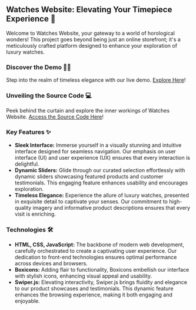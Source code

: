 ## Watches Website: Elevating Your Timepiece Experience 🌟

Welcome to Watches Website, your gateway to a world of horological wonders! This project goes beyond being just an online storefront; it's a meticulously crafted platform designed to enhance your exploration of luxury watches.

### Discover the Demo 🕵️‍♂️
Step into the realm of timeless elegance with our live demo. [Explore Here](https://huy-cell.github.io/web-watches/)!

### Unveiling the Source Code 💻
Peek behind the curtain and explore the inner workings of Watches Website. [Access the Source Code Here](https://github.com/huy-cell/web-watches/tree/master)!

### Key Features ✨
- **Sleek Interface:** Immerse yourself in a visually stunning and intuitive interface designed for seamless navigation. Our emphasis on user interface (UI) and user experience (UX) ensures that every interaction is delightful.
- **Dynamic Sliders:** Glide through our curated selection effortlessly with dynamic sliders showcasing featured products and customer testimonials. This engaging feature enhances usability and encourages exploration.
- **Timeless Elegance:** Experience the allure of luxury watches, presented in exquisite detail to captivate your senses. Our commitment to high-quality imagery and informative product descriptions ensures that every visit is enriching.

### Technologies 🛠️
- **HTML, CSS, JavaScript:** The backbone of modern web development, carefully orchestrated to create a captivating user experience. Our dedication to front-end technologies ensures optimal performance across devices and browsers.
- **Boxicons:** Adding flair to functionality, Boxicons embellish our interface with stylish icons, enhancing visual appeal and usability.
- **Swiper.js:** Elevating interactivity, Swiper.js brings fluidity and elegance to our product showcases and testimonials. This dynamic feature enhances the browsing experience, making it both engaging and enjoyable.
